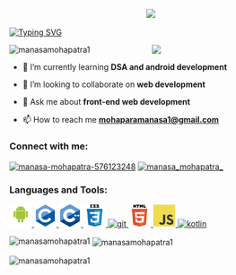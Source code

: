 <p align="center" >
<img height=150px src="https://i.pinimg.com/originals/c9/94/80/c99480d69c76ee45f3cebf1817288c22.gif" />
</p>
<a href="https://git.io/typing-svg"><img src="https://readme-typing-svg.demolab.com?font=Papyrus&size=40&pause=1000&color=21F7A7&center=true&vCenter=true&width=1000&height=70&lines=Hello+there!+I+am+Manasa+Mohapatra.;A+passionate+web+and+android+developer.;Welcome+to+my+Github+profile." alt="Typing SVG" /></a>
</p>
<img align="right" width="250" src="https://img.freepik.com/free-vector/cute-astronaut-working-laptop-cartoon-vector-icon-illustration-science-technology-icon-isolated_138676-4634.jpg?w=2000">

<p align="left"> <img src="https://komarev.com/ghpvc/?username=manasamohapatra1&label=Profile%20views&color=0e75b6&style=flat" alt="manasamohapatra1" /> </p>

- 🌱 I’m currently learning **DSA and android development**

- 👯 I’m looking to collaborate on **web development**

- 💬 Ask me about **front-end web development**

- 📫 How to reach me **mohaparamanasa1@gmail.com**

<h3 align="left">Connect with me:</h3>
<p align="left">
<a href="https://linkedin.com/in/manasa-mohapatra-576123248" target="blank"><img align="center" src="https://raw.githubusercontent.com/rahuldkjain/github-profile-readme-generator/master/src/images/icons/Social/linked-in-alt.svg" alt="manasa-mohapatra-576123248" height="30" width="40" /></a>
<a href="https://instagram.com/manasa_mohapatra_" target="blank"><img align="center" src="https://raw.githubusercontent.com/rahuldkjain/github-profile-readme-generator/master/src/images/icons/Social/instagram.svg" alt="manasa_mohapatra_" height="30" width="40" /></a>
</p>

<h3 align="left">Languages and Tools:</h3>
<p align="left"> <a href="https://developer.android.com" target="_blank" rel="noreferrer"> <img src="https://raw.githubusercontent.com/devicons/devicon/master/icons/android/android-original-wordmark.svg" alt="android" width="40" height="40"/> </a> <a href="https://www.cprogramming.com/" target="_blank" rel="noreferrer"> <img src="https://raw.githubusercontent.com/devicons/devicon/master/icons/c/c-original.svg" alt="c" width="40" height="40"/> </a> <a href="https://www.w3schools.com/cpp/" target="_blank" rel="noreferrer"> <img src="https://raw.githubusercontent.com/devicons/devicon/master/icons/cplusplus/cplusplus-original.svg" alt="cplusplus" width="40" height="40"/> </a> <a href="https://www.w3schools.com/css/" target="_blank" rel="noreferrer"> <img src="https://raw.githubusercontent.com/devicons/devicon/master/icons/css3/css3-original-wordmark.svg" alt="css3" width="40" height="40"/> </a> <a href="https://git-scm.com/" target="_blank" rel="noreferrer"> <img src="https://www.vectorlogo.zone/logos/git-scm/git-scm-icon.svg" alt="git" width="40" height="40"/> </a> <a href="https://www.w3.org/html/" target="_blank" rel="noreferrer"> <img src="https://raw.githubusercontent.com/devicons/devicon/master/icons/html5/html5-original-wordmark.svg" alt="html5" width="40" height="40"/> </a> <a href="https://developer.mozilla.org/en-US/docs/Web/JavaScript" target="_blank" rel="noreferrer"> <img src="https://raw.githubusercontent.com/devicons/devicon/master/icons/javascript/javascript-original.svg" alt="javascript" width="40" height="40"/> </a> <a href="https://kotlinlang.org" target="_blank" rel="noreferrer"> <img src="https://www.vectorlogo.zone/logos/kotlinlang/kotlinlang-icon.svg" alt="kotlin" width="40" height="40"/> </a> </p>

<p><img align="left" src="https://github-readme-stats.vercel.app/api/top-langs?username=manasamohapatra1&show_icons=true&locale=en&layout=compact" alt="manasamohapatra1" /></p>

<p>&nbsp;<img align="center" src="https://github-readme-stats.vercel.app/api?username=manasamohapatra1&show_icons=true&locale=en" alt="manasamohapatra1" /></p>

<p><img align="center" src="https://github-readme-streak-stats.herokuapp.com/?user=manasamohapatra1&" alt="manasamohapatra1" /></p>

<!---
Manasamohapatra1/Manasamohapatra1 is a ✨ special ✨ repository because its `README.md` (this file) appears on your GitHub profile.
You can click the Preview link to take a look at your changes.
--->
